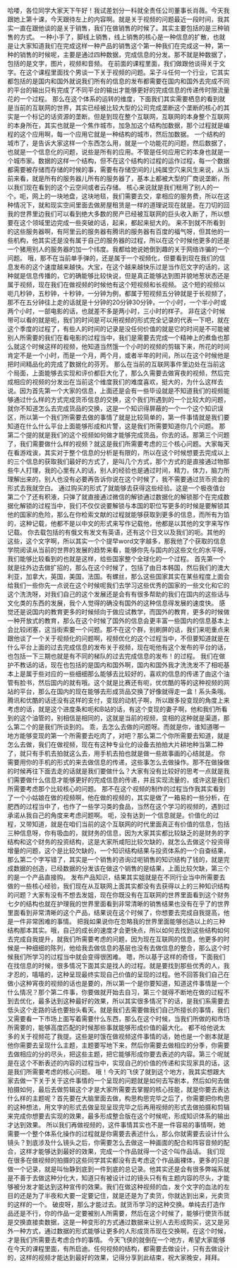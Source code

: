 哈喽，各位同学大家天下午好！我试差划分一科就全责任公司董事长肖薇。今天我跟她上第十课，今天跟待左上的内容啊。就是关于视频的问题最近一段时间，我其实一直在跟他谈的是关于销售，我们在做销售的时候了。其实主要包括的是三种销售的方式。
一种小手了，脚线上销售，线上销售的核心是一种信息的扩散，也就是让大家知道我们在完成这样一种产品的销售这个第一种我们在完成这一种，第一种的销售的时候呢，主要是通过四种数据，完成信息的分发。那不就是种数据了，包括的是文字，图片，视频和音频。
在前面的课程里面，我们做跟他谈得关于文字。在这个课程里面找个男谈一下关于视频的问题。呆子斗任何一个行业，它其实都包括的是国内和国外就说我们所有的信息的发布都需要在国内和国外去完成不同的平台的输出只有完成了不同平台的输出才能够更好的完成信息的传递传时限流量花的一个过程。
那么在这个体系的运转的维度，下面我们其实需要栖息的看到就是当前的互联网的世界，其实已经被比较大型的公司完成垄断这个垄断的核心的其实是一个标记的话资源的垄断。但是到现在整个互联网，互联网的本身整个互联网的本身所在，其实也就是一个焦作城市，加急加这个结构加数据，那个过程就是编程的这个应用啊，每一个应用它就是一种结构的城市，然后加数据。
一个结构的城市了，是告诉大家这样一个东西怎么用，就是一个功能花的问题，然后数据了，也就是一个信息化的问题，说些是所有的应用。不管是任何应用它的本身也就是一个城市家。数据的这样一个结构，但不在这个结构的过程的运作过程，每一个数据都需要被存储而存储的时候的事，需要有存储空间的儿纯属空穴来风生来说，从当前来看，就是所有的服务器儿所有的服务器了，基本上都被大型的厂商说垄断，所以我们现在看到的这个云空间或者云存储。
核心来说就是我们租用了别人的一个。呃，网上的一块地盘，这块地毯，我们需要去交，拿相应的服务费，所以在这种情况下，就和现实空间里面去做房屋租赁是一样的道理说现在就是。在刀切的回我的世界里边我们可以看到绝大多数的房产已经被互联网的巨头收入断了，所以想要在这个领域里边完成一些突破的话，起来，都起来挺大的。
来不到就不所看到的这些服务器啊，有阿里云的服务器有腾讯的服务器有百度的福气呀，但其他的一些机构，他其实还是没有属于自己的服务器的过程，所以在这个时候他更多的还是一个猪用别人的服务器的加一个纬度。我都给她说她倒到趣的关于网络诈骗的一个问题。
哦，那不在当前单手弹的，还是属于一个视频化，但要看到现在我们的信息发布的这个速度越来越快。大宝，在这个越来越快乐过是当作厄文字的话的，这种就是信息传播的，它的确能够比较快说，但是真正能够达到图并貌地葱状态还是属于视频，现在我们在做视频的时候他有这个短视频和长视频。
这个短的视频以呃几秒钟，五秒钟，十秒钟，一分钟为例，都属于短视频五分钟就是于长视频了，那不在五分钟往上走的话就是十分钟的20分钟30分钟，一个小时，一个半小时或两个小时，一部电影的话，也就差不多是两小时，三小时的样子。
非在这个时候带可以看的就是呃，我们的时间是可以用视频的形式完全记录的代表一下吧，就在这个季度的过程了，有些人的时间的记录是没任何价值的就是它的时间是不可能被别人所需要的我们在看电影的过程当中，我们是需要去完成一个精神上的煮鱼也那么就这个时候这样的视频，他知道当然饿一个小时的视频的剪辑下来，所花的时间肯定不是一个小时，而是一个月，两个月，或者半年的时间，所以在这个时候他是把时间精品化的完成了数据化的芬芳。
那么在当前的互联网事件里边处在当前这个局面，上面能够去实现和评价都巨大化了，那么久需要去做宵夜的视频，然后完成相应的视频的分发出在当前这个维度我们的难度喜欢，挺大的，为什么这样去说。因为首先第一个大家的信息，上面还是会有一些毕设就是不知道我们的视频能够通过什么样的方式完成货币信息的交换，这个我们所遇到的一个比较大的问题，就你不知道怎么去完成货品的交换，这是一个知识得屏蔽的一个一个这个知识误区，所以第一个我们所需要去做的事情了就是比较简单的，第一件事情就是我们要知道在什么什么平台上面能够形成和片警，这是我们所需要知道你几个问题。
那第二个提的就是我们的这个视频如何做才能够完成货品，你去的话。那第三个问题了，我们需要做什么样的视频？就这是我们所需要考虑的三个核心问题。大家每天在看游戏诶，其实对于整个信息的分析是有限的，所以在这个时候想要去完成以上的三个信息的获取我们最好的方式了，是叫几个方式，那个方式的是直接通过物那些牛人打理，我的心里有人的话，别人的经验也是通过时间，精力，体力，脑力所理解出来的，别人也没有必要再告诉你说在这个时候了，我不需要通过货币资金的形式去我就空白。
通过购买的形式了就能够去获得这些经验。这是一个极夜值台第二个了还有积液，只弹了就直接通过微信的解锁通过数据化的解锁那个在完成数据化解锁的过程当中，我们不仅仅说要解锁与本国的职位写更多的时候是要解锁其他的国家的危险，那么在你检索文献的过程就能够获取到更多的信息，而所有为馅的，这种记载，他都不是以中文的形式来写作记载他，他都是以其他的文字来写作记载。
你去载包括的有俄文有发文有英语，还有这个日文以及我们的呃。其他的这些，这个文字啊，所以其实一个个提早word文字越多，那我他了个获取的信息学院阅读从当前的世界的发展的趋势来看，能够你先与国内的这些文化的水平呀，我们能够比较看到的也就是这样，给些国家整个全球化的一个过程。
首先第一个就是往外边去做扩招的，那么在这个时候了，包括了由日本韩国，然后我们的澳大利亚，加拿大，英国，美国，法国。有螺丝，那么这些国家其实在某些程度上面会给我们一些你先一点说在这个时候呢我们去学习这些优秀的国家的一些文化和它的这个洗洗呀，对我们自己的这个发展还是会有有很多帮助的我们在国内的这些话与文化类的东西的发展，我个人觉得的确没有国外的这种信息得发展的速度快。
感觉还是说国内的教育更多的时候倾向于做应试教学，而国外的教育，更多的时候做一种开放式的教育，那么在这个时候了国外的信息会更丰富一些国内的信息基本上会比较闭塞，这当街索要一个问题。那不在这个群，别刷屏的话，我们来呃重点来跟他谈了一个关于视频化的问题啊，视频优化的这个过程当中，不但要知道就是在什么平台上面的过去完成信息的发布关于视频，现在呃他有这个发布的平台的话，也包括一下三期也就是有不同的梯队的过去完成信息的发布！的过程。
我们在做护不教话的话，现在也包括的是国内和国外啊，国内和国外我才洗洗发不了相呃基本上是属于些对应的一些细细那么能够去比较好的，喜欢的信息的传递了由这个油管有脸书，然后国内的就有哦。这个就是比赛还有呃，优优酷的等的这种视频的网站的平台，那么在国内的现在能够去形成货品交换了好像就得走一盒！系头条哦。
腾讯和优酷的话还没有这样的支付，变现的动机子啊，所以跟多投变现的角度上来考虑的话，就是这个进度条和呃和B站的话，有这个变现的妻子啊，他和我们所看到的这个油管的，别相信是相同的，这就是当前的视频，变相的这种就是渠道，那么第二个的是我们所谈到的。
乖，去怎么去做的问题呀。而就是你，谁知道哪一地方能够变现的第一个所需要去吃肉了，对吧？那么第二个你所需要去知道，就是怎么去做，我们在做视频，现在有这种专业化的设备去拍拍大片耕地种当第二种了，就只有手机去拍就这么去，用手机去拍也就是做一些故事画的心结就是。
你需要用你的手机的形式的来去做信息的传递，这些事怎么去做操作。那不在做操做的时候再往下面去走的话就是我们要做什么？大家有没有比较好的思考一点就是我们需要做什么信息才能够更好的完成信息的传递，并且实现流量的，或许这是我们所需要考虑那个比较核心的问题。
那不在这个视频的制作的过程当作我其实看到了一个小姑娘在做的视频啊，他在做的视频的，其实是做了一箱易的一些分析，在肥西的过程当中了，也作了一些学习类的食品，当然在这个学习的视频的，遇到过承诺从我自己的角度来考虑问题啊。
呃，没有达到一个信息就是。价值化的过程，又带知道，就是在咱们当前的这个互联网的时代里面真正有价值的信息，包括三种信息呀，你有吸血的，就财务的信息，因为大家其实都比较缺乏的是财务的字结构和这个财务的投资结构，这是大家所咸阳比较欠缺的，就怎么去做这个投资得增量的问题，这个是比较欠缺的，一个知识结构结果与投资体系的一个自查结果，那么第二个字写错了，其实是一个销售的咨询过呃销售的知识结构了钱的，就是完成数据的创造，已经数据的分发该在做这个销售的是结果，上面比较欠缺，第三个的是一个产品直接购。
发布产品知识，结果其实姐就是在不同行业当中所需要去做的一些核心经验，我们现在从互联网上面其实都没有去获得以上的三种知识结构的问题？大家有没有不想去发姐，现在你既没有在互联网的世界里面看到这个财务七夕的结构也就在护理我的世界里面看到非常清晰的销售结果也没有在乎了的世界里面看到非常清晰的这个产品，结果说在这个时候了，你想要去完成自我提高，他是一件非常困难的事情。
把我如果说你在忽略我的世界里面能够创造以上的三种结构那本其实。哦，自己的成长的速度才会更快点，所以如何去找到这些结构如何去完成自我提升，就我们所需要考虑的问题，因为现在互联网的信息，他更多的时候是一种细细的陈列，他给我去做信息的基层也没有去做信息的整合，那么这个时候我们所学习的过程当中就会变得很困难。
嗯，所以基于这样的奇怪，下面我们在找信息的时候，很多情况下面其实是找人的过程。就是要找到那些优秀的人，我才忍的，嘻嘻的，这种呈现最终实现自己价值的呈现的过程。他不回答我们自己在做小这种宵夜的视频的话也是要的，所以第一个是你要知道，知道这件事情是一个什么情况？那个第二件事，你要做就开始去自习，第三个就得不断地在做的过程不到去优化，最多达到这种最好的效果，所以其实很多情况下的话，是我们系需要去低头这个走路的话也要抬头看天。就是我们去需要做我们自己所擅长的事情，我们又需要看一下市场上面写着需要什么东西，那么在这个时候，当我们所做的和市场所需要的，能够高度匹配的时候那些事就能够形成价值的最大化。
都不给他说太多的关于视频花了我提。这些是时饿在做视频这件事情的话，她也是一个剧本就是他你需要去呈现什么主题，主题要写地下来，然后你需要去做相应的分季，你需要去做相应的分的尽头，把这些主题，把它能够形成你要去表述的内容。第三个呢就是在这个不断表述的内容的过程当中，实现自己的价值的传递和实现家具的话，这是我们所需要考虑的核心问题。
哦！今天的飞侠了就到这个地方，我其实想跟大家去做一下关于关于这件事情的一个呈现的问题就是如何去写剧本，然后如何去做拍摄如何，最后去做剪辑这个才是大家所需要去掌握的核心技能，就是你要去表达什么样的主题呢？首先要在大脑里面去做，构思构思完毕之后了，你需要把你构思的这种想法，用文字的形式去做呈现呈现完毕之后再用视频的形式去做拍摄和剪辑来完成你想要去实现的效果，最多形成整合版在这个时候呢，形成知识体系的输出才达到效果。
所以我们再做视频的，这件事情其实也不是一件容易的事情啊，她需要一个整个体系化操作的过程就是你需要去表述什么，那么你就需要去设计什么镜头？到底涉及什么镜头之后，你需要怎么去做这一种画面的配合和阵容音频的配合，这样才能够达到最好的效果，完成一个作品就得一个这个叫作品话。
我们现在很多在做视频的拍摄的这些同学其实都没有去考虑这个作品画裸体，更多的只是做一个记录，就是叫怡静到底到一件到底的总记录。他其实还是会有很多弊端系就是不善于去做这种分化大，知道只有被设计过的镜头只有有主题内容的尽头，才能够被分发才能达到这种宣传的效果。我们在做这种视频的血，发个文字的血法的左目的还是为了半夜和大要一定要记住，就是还是为了卖货，你就达到出来，光卖货的这样的一个。
破皮呀，那么才能过去。就货币学习的这种交换。单纯去打造作品还是不行，你的作品一定要被别人所需要，然后在这个时候了，能够行使货币就是交换直接卖数据，这是一种变形的方式通过数据来让别人去形成购买，这又是另外一种方式，通过数据的形式能够让更多的人形成货币现在交换啊，在这个时候，才是我们所需要去考虑合作的事情。
今天飞侠的就倒在一个地方，希望大家能够在今天的课程里面，有所启迪。任何视频的结构，都需要去做设计，只有去做设计的，这样的视频才能达到最好的效果，记得分享到此结束，祝大家晚安，拜拜。
